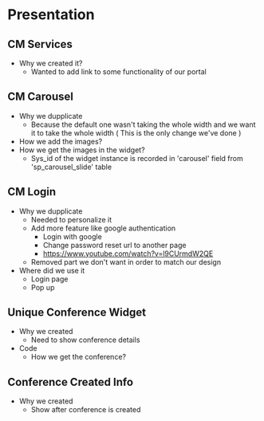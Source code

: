# Presentation
## CM Services
- Why we created it?
	- Wanted to add link to some functionality of our portal

## CM Carousel
- Why we dupplicate
	- Because the default one wasn't taking the whole width and we want it to take the whole width ( This is the only change we've done )
- How we add the images?
- How we get the images in the widget?
	- Sys_id of the widget instance is recorded in 'carousel' field from 'sp_carousel_slide' table

## CM Login
- Why we dupplicate
	- Needed to personalize it 
	- Add more feature like google authentication
		- Login with google
		- Change password reset url to another page
		- https://www.youtube.com/watch?v=l9CUrmdW2QE
	- Removed part we don't want in order to match our design
- Where did we use it
	- Login page
	- Pop up

## Unique Conference Widget
- Why we created
	- Need to show conference details
- Code
	- How we get the conference?

## Conference Created Info
- Why we created
	- Show after conference is created